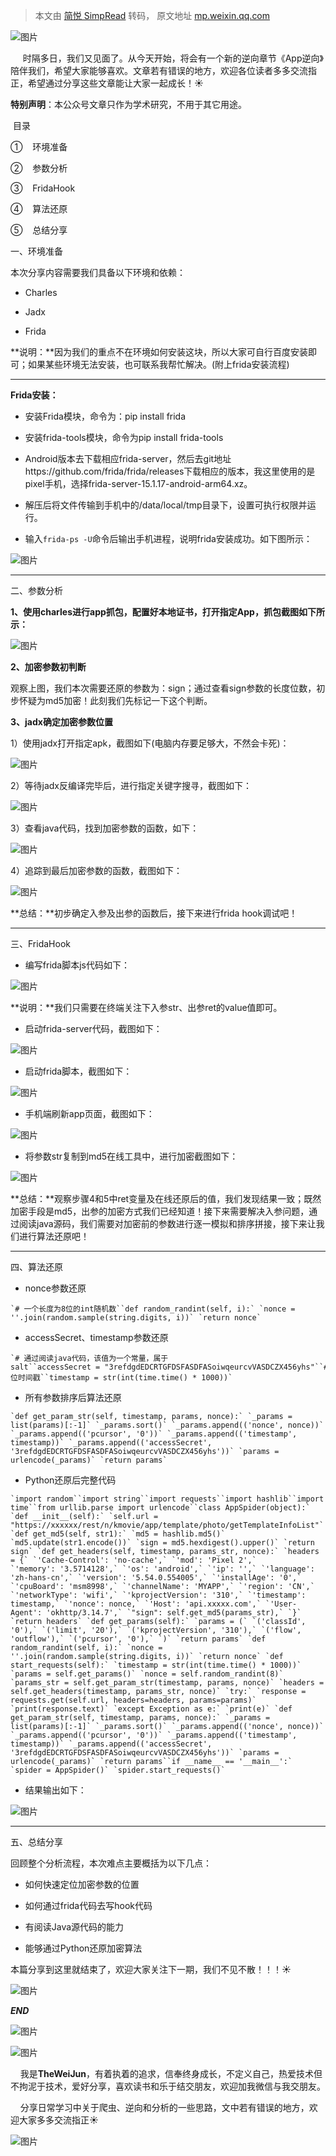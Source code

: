 > 本文由 [简悦 SimpRead](http://ksria.com/simpread/) 转码， 原文地址 [mp.weixin.qq.com](https://mp.weixin.qq.com/s/GttIFJv4yCKmTDWtnBllUg)

![图片](https://mmbiz.qpic.cn/mmbiz_gif/m5qEELWt8A4g05V4rHL4vZMyGTE8ic691mOejIJzAEUvdWQ5sxxrH4ASUa54ugFpMJ985UJn2vkiaCpSD4LFSr8Q/640?wx_fmt=gif&wxfrom=5&wx_lazy=1)

     时隔多日，我们又见面了。从今天开始，将会有一个新的逆向章节《App逆向》陪伴我们，希望大家能够喜欢。文章若有错误的地方，欢迎各位读者多多交流指正，希望通过分享这些文章能让大家一起成长！☀️

  

**特别声明**：本公众号文章只作为学术研究，不用于其它用途。

  

  

  

 目录

  

  

①    环境准备

②    参数分析

③    FridaHook

④    算法还原

⑤    总结分享  

  

  

一、环境准备

  

本次分享内容需要我们具备以下环境和依赖：

  

*   Charles
    
*   Jadx
    
*   Frida
    

  

**说明：**因为我们的重点不在环境如何安装这块，所以大家可自行百度安装即可；如果某些环境无法安装，也可联系我帮忙解决。(附上frida安装流程)

  

* * *

  

**Frida安装：**

*   安装Frida模块，命令为：pip install frida
    
*   安装frida-tools模块，命令为pip install frida-tools
    
*   Android版本去下载相应frida-server，然后去git地址https://github.com/frida/frida/releases下载相应的版本，我这里使用的是pixel手机，选择frida-server-15.1.17-android-arm64.xz。
    
*   解压后将文件传输到手机中的/data/local/tmp目录下，设置可执行权限并运行。
    
*   输入`frida-ps -U`命令后输出手机进程，说明frida安装成功。如下图所示：
    

![图片](https://mmbiz.qpic.cn/mmbiz_png/m5qEELWt8A4icrtCkic1hoKZ4Ubt0cbY7ZxFbIgWOJ4uM55WwXyxYNcboBnCYyqMvestbRicmzXADibbCpPQwO7j6g/640?wx_fmt=png&wxfrom=5&wx_lazy=1&wx_co=1)

  

  

* * *

  

  

二、参数分析

  

**1、使用charles进行app抓包，配置好本地证书，打开指定App，抓包截图如下所示：**

  

![图片](https://mmbiz.qpic.cn/mmbiz_png/m5qEELWt8A4icrtCkic1hoKZ4Ubt0cbY7ZTgGoIO0HQxoUvboGYBpzOZLC4wWibESnYBNmEUt5ichYq4ud4MG5y2jA/640?wx_fmt=png&wxfrom=5&wx_lazy=1&wx_co=1)

  

  

**2、加密参数初判断**

观察上图，我们本次需要还原的参数为：sign；通过查看sign参数的长度位数，初步怀疑为md5加密！此刻我们先标记一下这个判断。  

  

  

**3、jadx确定加密参数位置**

1）使用jadx打开指定apk，截图如下(电脑内存要足够大，不然会卡死)：

  

![图片](https://mmbiz.qpic.cn/mmbiz_png/m5qEELWt8A4icrtCkic1hoKZ4Ubt0cbY7Z65aOOPJkxOPGXyYgbLnlicPtsgFkMmNbTJF3Gq87PPgzfWvUWc5ybjw/640?wx_fmt=png&wxfrom=5&wx_lazy=1&wx_co=1)

  

2）等待jadx反编译完毕后，进行指定关键字搜寻，截图如下：  

  

![图片](https://mmbiz.qpic.cn/mmbiz_png/m5qEELWt8A4icrtCkic1hoKZ4Ubt0cbY7ZaUVbfRg4r1o1Pe4rSPdEzf1SEPu8nY6zoSrSEVWQL4NCFejibG3UgLg/640?wx_fmt=png&wxfrom=5&wx_lazy=1&wx_co=1)

  

3）查看java代码，找到加密参数的函数，如下：

  

![图片](https://mmbiz.qpic.cn/mmbiz_png/m5qEELWt8A4icrtCkic1hoKZ4Ubt0cbY7Zkh7TEYy81wXKHhZiajvv6Jr81VC25pKSKNzsNbz9faYHgQ3aicSibtG9w/640?wx_fmt=png&wxfrom=5&wx_lazy=1&wx_co=1)

  

4）追踪到最后加密参数的函数，截图如下：  

  

![图片](https://mmbiz.qpic.cn/mmbiz_png/m5qEELWt8A4icrtCkic1hoKZ4Ubt0cbY7Z9KWyCcXHrbeJOAydolK3c7icS1Uu4GGSRrRExmthkFFqeicoXmgl4giaQ/640?wx_fmt=png&wxfrom=5&wx_lazy=1&wx_co=1)

  

**总结：**初步确定入参及出参的函数后，接下来进行frida hook调试吧！  

  

* * *

  

  

三、FridaHook

  

*   编写frida脚本js代码如下：
    

![图片](https://mmbiz.qpic.cn/mmbiz_png/m5qEELWt8A4icrtCkic1hoKZ4Ubt0cbY7ZEGktcelmaicrZjd7A5v2iaqyFMQQNpefh1YvOHoTgD7iachqmIHO1AGhA/640?wx_fmt=png&wxfrom=5&wx_lazy=1&wx_co=1)

**说明：**我们只需要在终端关注下入参str、出参ret的value值即可。  

  

*   启动frida-server代码，截图如下：
    

![图片](https://mmbiz.qpic.cn/mmbiz_png/m5qEELWt8A4icrtCkic1hoKZ4Ubt0cbY7ZXp2LS1rggz8m6flyvPkTibcxEvEYD5unu6IzYksQGV4MZkxlp1iabicpQ/640?wx_fmt=png&wxfrom=5&wx_lazy=1&wx_co=1)

  

  

*   启动frida脚本，截图如下：  
    

![图片](https://mmbiz.qpic.cn/mmbiz_png/m5qEELWt8A4icrtCkic1hoKZ4Ubt0cbY7Zvuj6oZcic07r2bibSS2s086fFI7iaG6xthiaDgvnqnIHnD33dTglt3PWpw/640?wx_fmt=png&wxfrom=5&wx_lazy=1&wx_co=1)

  

*   手机端刷新app页面，截图如下：
    

![图片](https://mmbiz.qpic.cn/mmbiz_png/m5qEELWt8A4icrtCkic1hoKZ4Ubt0cbY7ZztKaicBSzZpCQ0vzpQnhtjNMek8suOoKhgK8SvLC4e5uXFy9PEBk8jQ/640?wx_fmt=png&wxfrom=5&wx_lazy=1&wx_co=1)

  

*   将参数str复制到md5在线工具中，进行加密截图如下：
    

![图片](https://mmbiz.qpic.cn/mmbiz_png/m5qEELWt8A4icrtCkic1hoKZ4Ubt0cbY7ZZcI2kOz26wxC8KDLhaUgTjpiadlF5ibDJNFiaiaicdSRVibP7NAiavXiaJN97g/640?wx_fmt=png&wxfrom=5&wx_lazy=1&wx_co=1)

  

**总结：**观察步骤4和5中ret变量及在线还原后的值，我们发现结果一致；既然加密手段是md5，出参的加密方式我们已经知道！接下来需要解决入参问题，通过阅读java源码，我们需要对加密前的参数进行逐一模拟和排序拼接，接下来让我们进行算法还原吧！

  

* * *

  

  

四、算法还原

  

*   nonce参数还原  
    

```
`# 一个长度为8位的int随机数``def random_randint(self, i):` `nonce = ''.join(random.sample(string.digits, i))` `return nonce`
```

*   accessSecret、timestamp参数还原
    

```
`# 通过阅读java代码，该值为一个常量，属于salt``accessSecret = "3refdgdEDCRTGFDSFASDFASoiwqeurcvVASDCZX456yhs"``# 13位时间戳``timestamp = str(int(time.time() * 1000))`
```

  

*   所有参数排序后算法还原  
    

```
`def get_param_str(self, timestamp, params, nonce):` `_params = list(params)[:-1]` `_params.sort()` `_params.append(('nonce', nonce))` `_params.append(('pcursor', '0'))` `_params.append(('timestamp', timestamp))` `_params.append(('accessSecret', '3refdgdEDCRTGFDSFASDFASoiwqeurcvVASDCZX456yhs'))` `params = urlencode(_params)` `return params`
```

  

*   Python还原后完整代码  
    

```
`import random``import string``import requests``import hashlib``import time``from urllib.parse import urlencode``class AppSpider(object):` `def __init__(self):` `self.url = "https://xxxxxx/rest/n/kmovie/app/template/photo/getTemplateInfoList"` `def get_md5(self, str1):` `md5 = hashlib.md5()` `md5.update(str1.encode())` `sign = md5.hexdigest().upper()` `return sign` `def get_headers(self, timestamp, params_str, nonce):` `headers = {` `'Cache-Control': 'no-cache',` `'mod': 'Pixel 2',` `'memory': '3.5714128',` `'os': 'android',` `'ip': '',` `'language': 'zh-hans-cn',` `'version': '5.54.0.554005',` `'installAge': '0',` `'cpuBoard': 'msm8998',` `'channelName': 'MYAPP',` `'region': 'CN',` `'networkType': 'wifi',` `'kprojectVersion': '310',` `'timestamp': timestamp,` `'nonce': nonce,` `'Host': 'api.xxxxx.com',` `'User-Agent': 'okhttp/3.14.7',` `"sign": self.get_md5(params_str),` `}` `return headers` `def get_params(self):` `params = (` `('classId', '0'),` `('limit', '20'),` `('kprojectVersion', '310'),` `('flow', 'outflow'),` `('pcursor', '0'),` `)` `return params` `def random_randint(self, i):` `nonce = ''.join(random.sample(string.digits, i))` `return nonce` `def start_requests(self):` `timestamp = str(int(time.time() * 1000))` `params = self.get_params()` `nonce = self.random_randint(8)` `params_str = self.get_param_str(timestamp, params, nonce)` `headers = self.get_headers(timestamp, params_str, nonce)` `try:` `response = requests.get(self.url, headers=headers, params=params)` `print(response.text)` `except Exception as e:` `print(e)` `def get_param_str(self, timestamp, params, nonce):` `_params = list(params)[:-1]` `_params.sort()` `_params.append(('nonce', nonce))` `_params.append(('pcursor', '0'))` `_params.append(('timestamp', timestamp))` `_params.append(('accessSecret', '3refdgdEDCRTGFDSFASDFASoiwqeurcvVASDCZX456yhs'))` `params = urlencode(_params)` `return params``if __name__ == '__main__':` `spider = AppSpider()` `spider.start_requests()`
```

  

*   结果输出如下：
    

  

![图片](https://mmbiz.qpic.cn/mmbiz_png/m5qEELWt8A4icrtCkic1hoKZ4Ubt0cbY7Zu3hhNWibOWt7vwMJjq6vcrTicQSSicLGREUfYic7ZYb1g2E3NnNQsia5AOg/640?wx_fmt=png&wxfrom=5&wx_lazy=1&wx_co=1)

  

* * *

  

  

五、总结分享  

  

回顾整个分析流程，本次难点主要概括为以下几点：

  

*   如何快速定位加密参数的位置
    
*   如何通过frida代码去写hook代码
    
*   有阅读Java源代码的能力  
    
*   能够通过Python还原加密算法
    

  

本篇分享到这里就结束了，欢迎大家关注下一期，我们不见不散！！！☀️

  

  

![图片](https://mmbiz.qpic.cn/mmbiz_png/m5qEELWt8A7revypRO1iacSSjh6m3iaeZ7k7QiaRDzFktiaSbkClw0pXa6NV1Q9ge9a6D5nxGOojicqVQUQqQK0NOHg/640?wx_fmt=png&wxfrom=5&wx_lazy=1&wx_co=1)

_**END**_

![图片](https://mmbiz.qpic.cn/mmbiz_png/m5qEELWt8A7revypRO1iacSSjh6m3iaeZ7zpB5TQPCHMeJVyX5BicWRibtHzfCIJvrJRAiaLC9akyJxXrfKVMnUS6rw/640?wx_fmt=png&wxfrom=5&wx_lazy=1&wx_co=1)

  

![图片](https://mmbiz.qpic.cn/mmbiz_gif/m5qEELWt8A4g05V4rHL4vZMyGTE8ic691Wt6FFglTFeeibsPZT5F1vAiafn06J37WwvPkkGVX2B14Qh3gpPmic5Dpw/640?wx_fmt=gif&wxfrom=5&wx_lazy=1)

    我是**TheWeiJun**，有着执着的追求，信奉终身成长，不定义自己，热爱技术但不拘泥于技术，爱好分享，喜欢读书和乐于结交朋友，欢迎加我微信与我交朋友。

    分享日常学习中关于爬虫、逆向和分析的一些思路，文中若有错误的地方，欢迎大家多多交流指正☀️

  

![图片](https://mmbiz.qpic.cn/mmbiz_jpg/m5qEELWt8A4g05V4rHL4vZMyGTE8ic691PicricStHwRzqmIO1cPGTPsCk5SmfU2AZQLL2B6KSpxaHGguqZjXnjiaw/640?wx_fmt=jpeg&wxfrom=5&wx_lazy=1&wx_co=1)